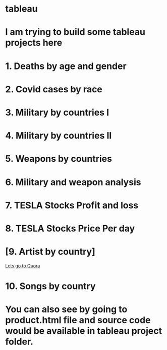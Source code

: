 # tableau
# I am trying to build some tableau projects here
# 1. Deaths by age and gender
# 2. Covid cases by race
# 3. Military by countries I
# 4. Military by countries II
# 5. Weapons by countries
# 6. Military and weapon analysis
# 7. TESLA Stocks Profit and loss
# 8. TESLA Stocks Price Per day
# [9. Artist by country]
[Lets go to Quora](https://public.tableau.com/profile/john2667#!/vizhome/ArtistByCountry/ArtistByCountry)
# 10. Songs by country

# You can also see by going to  product.html file and source code would be available in tableau project folder.

